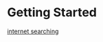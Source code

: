 # Getting Started



[internet searching](https://github.com/zacharski/database-course/blob/master/jumpstart/internet-searching.md)

